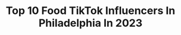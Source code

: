 ---
title: Top 10 Food TikTok Influencers In Philadelphia In 2023
description: >-
  Find top food TikTok influencers in Philadelphia in 2023. Most popular hashtags: #fyp #food #foryou #foryoupage.
platform: TikTok
hits: 10
text_top: Analyze the most popular TikTok accounts on inBeat.
text_bottom: Our platform aggregates 10 TikTok influencers like this in Philadelphia, United States for you to connect with.
profiles:
  - username: "ogvdp"
    fullname: >-
      aregvdp
    bio: >-
      PENNSYLVANIA TIK TOK IF YOU MADE IT THIS FAR JUST FOLLOW 🇺🇸 USMC VETERAN 🇺🇸
    location: "United States"
    followers: 21800
    engagement: 1024
    commentsToLikes: 0.152958
    id: cka5ytg5pjqrw0i78wkncgd1q
    verified: false
    hashtags: "#fyp, #snow, #friends, #foru"
  - username: "mckayla112"
    fullname: >-
      Mckayla
    bio: >-
      21
    location: "United States"
    followers: 15600
    engagement: 784
    commentsToLikes: 0.048785
    id: ckbbt2i40gkhj0j23a551u5qq
    verified: false
    hashtags: "#cat, #foryoupage, #randonaut, #neverfitin"
  - username: "chrisfralinger"
    fullname: >-
      chrisfralinger
    bio: >-
      🎉Thank you for 15k! 🎉 26 || 📍Philadelphia || 🐶 Carson
    location: "United States"
    followers: 15400
    engagement: 512
    commentsToLikes: 0.019901
    id: ckc8v4mmahs1u0j23brjv4ydg
    verified: false
    hashtags: "#viral, #foryoupage, #fyp, #foryou"
  - username: "the_reeses_guy"
    fullname: >-
      The Reese's Guy
    bio: >-
      CEO of Reese's Cups, Puffs, and Pieces Tag me or use #ReesesGuy 📍Philly
    location: "United States"
    followers: 55800
    engagement: 1692
    commentsToLikes: 0.080780
    id: ck81q1iemf6ct0j785ivh2ptn
    verified: false
    hashtags: "#candy, #reesesguy, #reeses, #philadelphia"
  - username: "chefsam_n"
    fullname: >-
      Sam Nahhas
    bio: >-
      Sam Nahhas Professional pastry chef @ Normandy Farm Hotel شيف حلويات
    location: "United States"
    followers: 204200
    engagement: 420
    commentsToLikes: 0.024636
    id: ck8toyuu5oiqx0j78c4ol0v84
    verified: false
    hashtags: "#dessert, #usa, #food, #chocolate"
  - username: "godfatherofmeat"
    fullname: >-
      Godfather of meat
    bio: >-
      CEO of Sandwiches Godfatherofmeat@gmail.com
    location: "United States"
    followers: 199200
    engagement: 779
    commentsToLikes: 0.030522
    id: ckbqsf1q9dbse0j238bud3zny
    verified: false
    hashtags: "#sandwich, #southcarolina, #foodie, #eatwithme"
  - username: "dandris123"
    fullname: >-
      Dan Andris 
    bio: >-
      Stay a while Snap: Dandris3 PA👋🏼
    location: "United States"
    followers: 3086
    engagement: 959
    commentsToLikes: 0.071682
    id: ck9grq01zezgh0j78qdfyshw3
    verified: false
    hashtags: "#nfl, #football, #warzone, #callofdutymodernwarfare"
  - username: "acintron22"
    fullname: >-
      Acintron22
    bio: >-
      Hey I’m ANTHONY 👋🏻👋🏻👋🏻👋🏻👋🏻 31 yrs old Nj 🖤TAKEN
    location: "United States"
    followers: 14800
    engagement: 1373
    commentsToLikes: 0.070784
    id: ck9fqb1q2baa80j78bufknzsm
    verified: false
    hashtags: "#oops, #off, #philly, #draft"
  - username: "mixitupabit0"
    fullname: >-
      Mixitup A Bit
    bio: >-
      
    location: "United States"
    followers: 24000
    engagement: 354
    commentsToLikes: 0.363646
    id: ckav7fckjeg9q0j23t8i4xo30
    verified: false
    hashtags: "#nccheck, #northcarolina, #nc, #food"
  - username: "bradfordawilson"
    fullname: >-
      bradfordawilson
    bio: >-
      He/Him/step-dad Black Lives Matter
    location: "United States"
    followers: 19500
    engagement: 903
    commentsToLikes: 0.039313
    id: ck9addozwww640j78ticew6pi
    verified: false
    hashtags: "#blacklivesmatter, #greenscreen, #fyp, #losangeles"
---